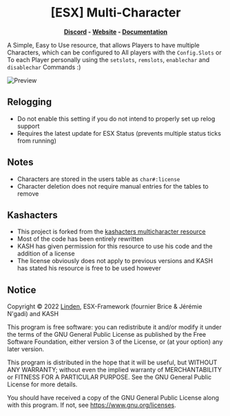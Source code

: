 <h1 align='center'>[ESX] Multi-Character</a></h1><p align='center'><b><a href='https://discord.esx-framework.org/'>Discord</a> - <a href='https://esx-framework.org/'>Website</a> - <a href='https://docs.esx-framework.org/legacy/installation'>Documentation</a></b></h5>

A Simple, Easy to Use resource, that allows Players to have multiple Characters, which can be configured to All players with the `Config.Slots` or To each Player personally using the `setslots`, `remslots`, `enablechar` and `disablechar` Commands :)

![Preview](https://i.imgur.com/iAlNnM8.png)

## Relogging

- Do not enable this setting if you do not intend to properly set up relog support
- Requires the latest update for ESX Status (prevents multiple status ticks from running)

## Notes

- Characters are stored in the users table as `char#:license`
- Character deletion does not require manual entries for the tables to remove

## Kashacters

- This project is forked from the [kashacters multicharacter resource](https://github.com/FiveEYZ/esx_kashacter)
- Most of the code has been entirely rewritten
- KASH has given permission for this resource to use his code and the addition of a license
- The license obviously does not apply to previous versions and KASH has stated his resource is free to be used however

## Notice

Copyright © 2022 [Linden](https://github.com/thelindat/), ESX-Framework (fournier Brice & Jérémie N'gadi) and KASH

This program is free software: you can redistribute it and/or modify
it under the terms of the GNU General Public License as published by
the Free Software Foundation, either version 3 of the License, or
(at your option) any later version.

This program is distributed in the hope that it will be useful,
but WITHOUT ANY WARRANTY; without even the implied warranty of
MERCHANTABILITY or FITNESS FOR A PARTICULAR PURPOSE.  See the
GNU General Public License for more details.

You should have received a copy of the GNU General Public License
along with this program.  If not, see <https://www.gnu.org/licenses>.
